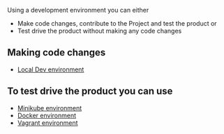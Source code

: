 Using a development environment you can either 
* Make code changes, contribute to the Project and test the product
or
* Test drive the product without making any code changes

## Making code changes
* [Local Dev environment](./LOCAL_DEV.md)

## To test drive the product you can use
 * [Minikube environment](./MINIKUBE.md)
 * [Docker environment](./DOCKER_COMPOSE.md)
 * [Vagrant environment](./VAGRANT.md)
